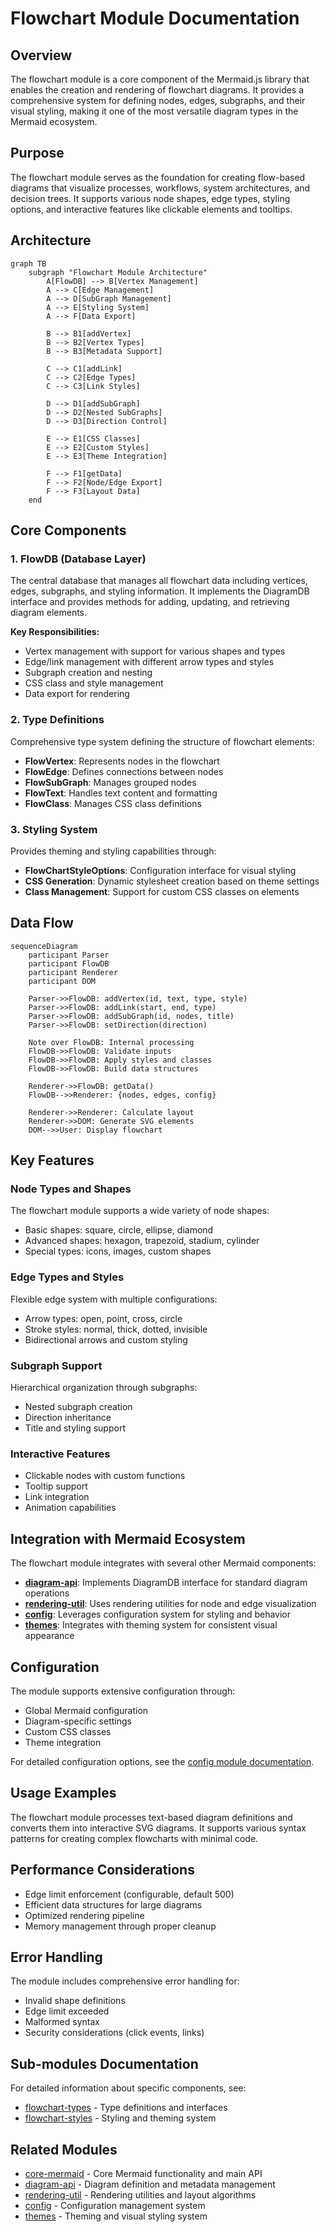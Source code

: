 # Flowchart Module Documentation

## Overview

The flowchart module is a core component of the Mermaid.js library that enables the creation and rendering of flowchart diagrams. It provides a comprehensive system for defining nodes, edges, subgraphs, and their visual styling, making it one of the most versatile diagram types in the Mermaid ecosystem.

## Purpose

The flowchart module serves as the foundation for creating flow-based diagrams that visualize processes, workflows, system architectures, and decision trees. It supports various node shapes, edge types, styling options, and interactive features like clickable elements and tooltips.

## Architecture

```mermaid
graph TB
    subgraph "Flowchart Module Architecture"
        A[FlowDB] --> B[Vertex Management]
        A --> C[Edge Management]
        A --> D[SubGraph Management]
        A --> E[Styling System]
        A --> F[Data Export]
        
        B --> B1[addVertex]
        B --> B2[Vertex Types]
        B --> B3[Metadata Support]
        
        C --> C1[addLink]
        C --> C2[Edge Types]
        C --> C3[Link Styles]
        
        D --> D1[addSubGraph]
        D --> D2[Nested SubGraphs]
        D --> D3[Direction Control]
        
        E --> E1[CSS Classes]
        E --> E2[Custom Styles]
        E --> E3[Theme Integration]
        
        F --> F1[getData]
        F --> F2[Node/Edge Export]
        F --> F3[Layout Data]
    end
```

## Core Components

### 1. FlowDB (Database Layer)
The central database that manages all flowchart data including vertices, edges, subgraphs, and styling information. It implements the DiagramDB interface and provides methods for adding, updating, and retrieving diagram elements.

**Key Responsibilities:**
- Vertex management with support for various shapes and types
- Edge/link management with different arrow types and styles
- Subgraph creation and nesting
- CSS class and style management
- Data export for rendering

### 2. Type Definitions
Comprehensive type system defining the structure of flowchart elements:

- **FlowVertex**: Represents nodes in the flowchart
- **FlowEdge**: Defines connections between nodes
- **FlowSubGraph**: Manages grouped nodes
- **FlowText**: Handles text content and formatting
- **FlowClass**: Manages CSS class definitions

### 3. Styling System
Provides theming and styling capabilities through:

- **FlowChartStyleOptions**: Configuration interface for visual styling
- **CSS Generation**: Dynamic stylesheet creation based on theme settings
- **Class Management**: Support for custom CSS classes on elements

## Data Flow

```mermaid
sequenceDiagram
    participant Parser
    participant FlowDB
    participant Renderer
    participant DOM
    
    Parser->>FlowDB: addVertex(id, text, type, style)
    Parser->>FlowDB: addLink(start, end, type)
    Parser->>FlowDB: addSubGraph(id, nodes, title)
    Parser->>FlowDB: setDirection(direction)
    
    Note over FlowDB: Internal processing
    FlowDB->>FlowDB: Validate inputs
    FlowDB->>FlowDB: Apply styles and classes
    FlowDB->>FlowDB: Build data structures
    
    Renderer->>FlowDB: getData()
    FlowDB-->>Renderer: {nodes, edges, config}
    
    Renderer->>Renderer: Calculate layout
    Renderer->>DOM: Generate SVG elements
    DOM-->>User: Display flowchart
```

## Key Features

### Node Types and Shapes
The flowchart module supports a wide variety of node shapes:
- Basic shapes: square, circle, ellipse, diamond
- Advanced shapes: hexagon, trapezoid, stadium, cylinder
- Special types: icons, images, custom shapes

### Edge Types and Styles
Flexible edge system with multiple configurations:
- Arrow types: open, point, cross, circle
- Stroke styles: normal, thick, dotted, invisible
- Bidirectional arrows and custom styling

### Subgraph Support
Hierarchical organization through subgraphs:
- Nested subgraph creation
- Direction inheritance
- Title and styling support

### Interactive Features
- Clickable nodes with custom functions
- Tooltip support
- Link integration
- Animation capabilities

## Integration with Mermaid Ecosystem

The flowchart module integrates with several other Mermaid components:

- **[diagram-api](diagram-api.md)**: Implements DiagramDB interface for standard diagram operations
- **[rendering-util](rendering-util.md)**: Uses rendering utilities for node and edge visualization
- **[config](config.md)**: Leverages configuration system for styling and behavior
- **[themes](themes.md)**: Integrates with theming system for consistent visual appearance

## Configuration

The module supports extensive configuration through:
- Global Mermaid configuration
- Diagram-specific settings
- Custom CSS classes
- Theme integration

For detailed configuration options, see the [config module documentation](config.md).

## Usage Examples

The flowchart module processes text-based diagram definitions and converts them into interactive SVG diagrams. It supports various syntax patterns for creating complex flowcharts with minimal code.

## Performance Considerations

- Edge limit enforcement (configurable, default 500)
- Efficient data structures for large diagrams
- Optimized rendering pipeline
- Memory management through proper cleanup

## Error Handling

The module includes comprehensive error handling for:
- Invalid shape definitions
- Edge limit exceeded
- Malformed syntax
- Security considerations (click events, links)

## Sub-modules Documentation

For detailed information about specific components, see:
- [flowchart-types](flowchart-types.md) - Type definitions and interfaces
- [flowchart-styles](flowchart-styles.md) - Styling and theming system

## Related Modules

- [core-mermaid](core-mermaid.md) - Core Mermaid functionality and main API
- [diagram-api](diagram-api.md) - Diagram definition and metadata management
- [rendering-util](rendering-util.md) - Rendering utilities and layout algorithms
- [config](config.md) - Configuration management system
- [themes](themes.md) - Theming and visual styling system